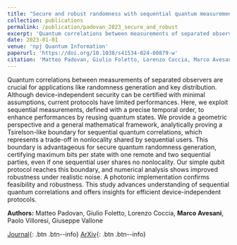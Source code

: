 ```yaml
---
title: "Secure and robust randomness with sequential quantum measurements"
collection: publications
permalink: /publication/padovan_2023_secure_and_robust
excerpt: 'Quantum correlations between measurements of separated observers are crucial for applications like randomness generation and key distribution. Although device-independent security can be certified wit...' if len(self.abstract) > 200 else self.abstract
date: 2023-01-01
venue: 'npj Quantum Information'
paperurl: 'https://doi.org/10.1038/s41534-024-00879-w'
citation: 'Matteo Padovan, Giulio Foletto, Lorenzo Coccia, Marco Avesani, Paolo Villoresi, Giuseppe Vallone, "Secure and robust randomness with sequential quantum measurements", npj Quantum Information, vol. 10, pp. 94, (2023).'
---
```


Quantum correlations between measurements of separated observers are crucial for applications like randomness generation and key distribution. Although device-independent security can be certified with minimal assumptions, current protocols have limited performances. Here, we exploit sequential measurements, defined with a precise temporal order, to enhance performances by reusing quantum states. We provide a geometric perspective and a general mathematical framework, analytically proving a Tsirelson-like boundary for sequential quantum correlations, which represents a trade-off in nonlocality shared by sequential users. This boundary is advantageous for secure quantum randomness generation, certifying maximum bits per state with one remote and two sequential parties, even if one sequential user shares no nonlocality. Our simple qubit protocol reaches this boundary, and numerical analysis shows improved robustness under realistic noise. A photonic implementation confirms feasibility and robustness. This study advances understanding of sequential quantum correlations and offers insights for efficient device-independent protocols.

**Authors:** Matteo Padovan, Giulio Foletto, Lorenzo Coccia, **Marco Avesani**, Paolo Villoresi, Giuseppe Vallone


[Journal](https://doi.org/10.1038/s41534-024-00879-w){: .btn .btn--info} [ArXiv](https://arxiv.org/abs/2309.12286){: .btn .btn--info}
